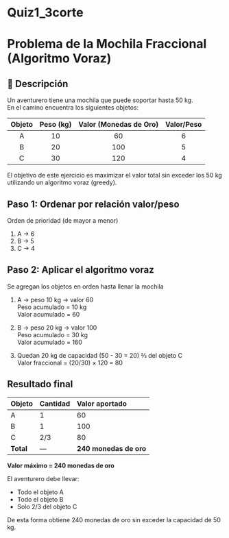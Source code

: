 # Quiz1_3corte
# Problema de la Mochila Fraccional (Algoritmo Voraz)

## 📘 Descripción
Un aventurero tiene una mochila que puede soportar hasta 50 kg.  
En el camino encuentra los siguientes objetos:

| Objeto | Peso (kg) | Valor (Monedas de Oro) | Valor/Peso |
|:------:|:----------:|:----------------------:|:-----------:|
| A | 10 | 60 | 6 |
| B | 20 | 100 | 5 |
| C | 30 | 120 | 4 |

El objetivo de este ejercicio es maximizar el valor total sin exceder los 50 kg utilizando un algoritmo voraz (greedy).

## Paso 1: Ordenar por relación valor/peso
Orden de prioridad (de mayor a menor)

1. A → 6  
2. B → 5  
3. C → 4  

## Paso 2: Aplicar el algoritmo voraz

Se agregan los objetos en orden hasta llenar la mochila

1. A → peso 10 kg → valor 60  
   Peso acumulado = 10 kg  
   Valor acumulado = 60  

2. B → peso 20 kg → valor 100  
   Peso acumulado = 30 kg  
   Valor acumulado = 160  

3. Quedan 20 kg de capacidad (50 - 30 = 20) 
   ⅔ del objeto C  
   Valor fraccional = (20/30) × 120 = 80  

## Resultado final

| Objeto | Cantidad | Valor aportado |
|:-------|:----------|:---------------|
| A | 1 | 60 |
| B | 1 | 100 |
| C | 2/3 | 80 |
| **Total** | — | **240 monedas de oro** |

**Valor máximo = 240 monedas de oro**


El aventurero debe llevar:
- Todo el objeto A
- Todo el objeto B
- Solo 2/3 del objeto C

De esta forma obtiene 240 monedas de oro sin exceder la capacidad de 50 kg.

